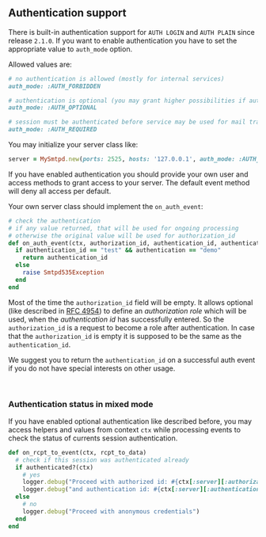 ## Authentication support

There is built-in authentication support for `AUTH LOGIN` and `AUTH PLAIN` since release `2.1.0`. If you want to enable authentication you have to set the appropriate value to `auth_mode` option.

Allowed values are:

```rb
# no authentication is allowed (mostly for internal services)
auth_mode: :AUTH_FORBIDDEN

# authentication is optional (you may grant higher possibilities if authenticated)
auth_mode: :AUTH_OPTIONAL

# session must be authenticated before service may be used for mail transport
auth_mode: :AUTH_REQUIRED
```

You may initialize your server class like:

```rb
server = MySmtpd.new(ports: 2525, hosts: '127.0.0.1', auth_mode: :AUTH_REQUIRED)
```

If you have enabled authentication you should provide your own user and access methods to grant access to your server. The default event method will deny all access per default.

Your own server class should implement the `on_auth_event`:

```rb
# check the authentication
# if any value returned, that will be used for ongoing processing
# otherwise the original value will be used for authorization_id
def on_auth_event(ctx, authorization_id, authentication_id, authentication)
  if authentication_id == "test" && authentication == "demo"
    return authentication_id
  else
    raise Smtpd535Exception
  end
end
```

Most of the time the `authorization_id` field will be empty. It allows optional (like described in [RFC 4954](http://www.ietf.org/rfc/rfc4954.txt)) to define an _authorization role_ which will be used, when the _authentication id_ has successfully entered. So the `authorization_id` is a request to become a role after authentication. In case that the `authorization_id` is empty it is supposed to be the same as the `authentication_id`.

We suggest you to return the `authentication_id` on a successful auth event if you do not have special interests on other usage.

<br>

### Authentication status in mixed mode

If you have enabled optional authentication like described before, you may access helpers and values from context `ctx` while processing events to check the status of currents session authentication.

```rb
def on_rcpt_to_event(ctx, rcpt_to_data)
  # check if this session was authenticated already
  if authenticated?(ctx)
    # yes
    logger.debug("Proceed with authorized id: #{ctx[:server][:authorization_id]}")
    logger.debug("and authentication id: #{ctx[:server][:authentication_id]}")
  else
    # no
    logger.debug("Proceed with anonymous credentials")
  end
end
```

<br>
